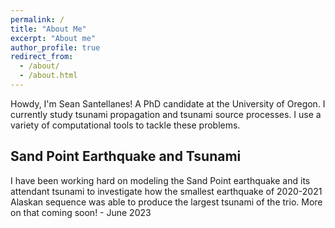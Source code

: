 ```yaml
---
permalink: /
title: "About Me"
excerpt: "About me"
author_profile: true
redirect_from: 
  - /about/
  - /about.html
---
```

Howdy, I'm Sean Santellanes! A PhD candidate at the University of Oregon. I currently study tsunami propagation and tsunami source processes. I use a variety of computational tools to tackle these problems. 

## Sand Point Earthquake and Tsunami

I have been working hard on modeling the Sand Point earthquake and its attendant tsunami to investigate how the smallest earthquake of 2020-2021 Alaskan sequence was able to produce the largest tsunami of the trio. More on that coming soon! - June 2023
